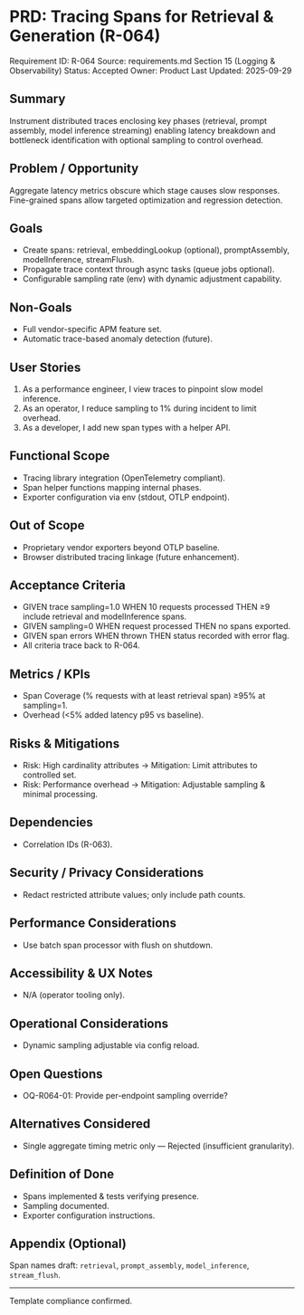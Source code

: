 # PRD: Tracing Spans for Retrieval & Generation (R-064)

Requirement ID: R-064
Source: requirements.md Section 15 (Logging & Observability)
Status: Accepted
Owner: Product
Last Updated: 2025-09-29

## Summary

Instrument distributed traces enclosing key phases (retrieval, prompt assembly, model inference streaming) enabling latency breakdown and bottleneck identification with optional sampling to control overhead.

## Problem / Opportunity

Aggregate latency metrics obscure which stage causes slow responses. Fine-grained spans allow targeted optimization and regression detection.

## Goals

- Create spans: retrieval, embeddingLookup (optional), promptAssembly, modelInference, streamFlush.
- Propagate trace context through async tasks (queue jobs optional).
- Configurable sampling rate (env) with dynamic adjustment capability.

## Non-Goals

- Full vendor-specific APM feature set.
- Automatic trace-based anomaly detection (future).

## User Stories

1. As a performance engineer, I view traces to pinpoint slow model inference.
2. As an operator, I reduce sampling to 1% during incident to limit overhead.
3. As a developer, I add new span types with a helper API.

## Functional Scope

- Tracing library integration (OpenTelemetry compliant).
- Span helper functions mapping internal phases.
- Exporter configuration via env (stdout, OTLP endpoint).

## Out of Scope

- Proprietary vendor exporters beyond OTLP baseline.
- Browser distributed tracing linkage (future enhancement).

## Acceptance Criteria

- GIVEN trace sampling=1.0 WHEN 10 requests processed THEN ≥9 include retrieval and modelInference spans.
- GIVEN sampling=0 WHEN request processed THEN no spans exported.
- GIVEN span errors WHEN thrown THEN status recorded with error flag.
- All criteria trace back to R-064.

## Metrics / KPIs

- Span Coverage (% requests with at least retrieval span) ≥95% at sampling=1.
- Overhead (<5% added latency p95 vs baseline).

## Risks & Mitigations

- Risk: High cardinality attributes → Mitigation: Limit attributes to controlled set.
- Risk: Performance overhead → Mitigation: Adjustable sampling & minimal processing.

## Dependencies

- Correlation IDs (R-063).

## Security / Privacy Considerations

- Redact restricted attribute values; only include path counts.

## Performance Considerations

- Use batch span processor with flush on shutdown.

## Accessibility & UX Notes

- N/A (operator tooling only).

## Operational Considerations

- Dynamic sampling adjustable via config reload.

## Open Questions

- OQ-R064-01: Provide per-endpoint sampling override?

## Alternatives Considered

- Single aggregate timing metric only — Rejected (insufficient granularity).

## Definition of Done

- Spans implemented & tests verifying presence.
- Sampling documented.
- Exporter configuration instructions.

## Appendix (Optional)

Span names draft: `retrieval`, `prompt_assembly`, `model_inference`, `stream_flush`.

---
Template compliance confirmed.
